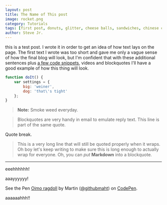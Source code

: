 ```yaml
---
layout: post
title: The Name of This post
image: rocket.png
category: Tutorials
tags: [first post, donuts, glitter, cheese balls, sandwiches, chinese checkers]
author: Steve Jr.
---
```


this is a test post. I wrote it in order to get an idea of how text lays on the page. The first text I wrote was too short and gave me only a vague sense of how the final blog will look, but I'm confident that with these additional sentences plus [a few code snippets](/), videos and blockquotes I'll have a good example of how this thing will look.

```javascript
function doIt() {
	var settings = {
		big: 'weiner',
		dog: 'that\'s tight'
	};
}
```
> **Note:** Smoke weed everyday.

> Blockquotes are very handy in email to emulate reply text.
> This line is part of the same quote.

Quote break.

> This is a very long line that will still be quoted properly when it wraps. Oh boy let's keep writing to make sure this is long enough to actually wrap for everyone. Oh, you can *put* **Markdown** into a blockquote.

---

eeehhhhhh!

aaayyyyyy!

<p data-height="265" data-theme-id="light" data-slug-hash="MjNJgP" data-default-tab="result" data-user="githubmaht" data-embed-version="2" data-pen-title="Oimo ragdoll" data-preview="true" class="codepen">See the Pen <a href="http://codepen.io/githubmaht/pen/MjNJgP/">Oimo ragdoll</a> by Martin (<a href="http://codepen.io/githubmaht">@githubmaht</a>) on <a href="http://codepen.io">CodePen</a>.</p>
<script async src="https://production-assets.codepen.io/assets/embed/ei.js"></script>

aaaaaahhh!!